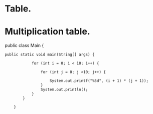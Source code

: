 # Table.
# Multiplication table.

public class Main {

    public static void main(String[] args) {
    
                for (int i = 0; i < 10; i++) {
                
                    for (int j = 0; j <10; j++) {
                    
                        System.out.printf("%5d", (i + 1) * (j + 1));
                    }
                    System.out.println();
                }
            }

        }
